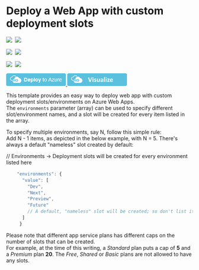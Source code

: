 # Deploy a Web App with custom deployment slots

<IMG SRC="https://azurequickstartsservice.blob.core.windows.net/badges/101-webapp-custom-deployment-slots/PublicLastTestDate.svg" />&nbsp;
<IMG SRC="https://azurequickstartsservice.blob.core.windows.net/badges/101-webapp-custom-deployment-slots/PublicDeployment.svg" />&nbsp;

<IMG SRC="https://azurequickstartsservice.blob.core.windows.net/badges/101-webapp-custom-deployment-slots/FairfaxLastTestDate.svg" />&nbsp;
<IMG SRC="https://azurequickstartsservice.blob.core.windows.net/badges/101-webapp-custom-deployment-slots/FairfaxDeployment.svg" />&nbsp;

<IMG SRC="https://azurequickstartsservice.blob.core.windows.net/badges/101-webapp-custom-deployment-slots/BestPracticeResult.svg" />&nbsp;
<IMG SRC="https://azurequickstartsservice.blob.core.windows.net/badges/101-webapp-custom-deployment-slots/CredScanResult.svg" />&nbsp;

<a href="https://portal.azure.com/#create/Microsoft.Template/uri/https%3A%2F%2Fraw.githubusercontent.com%2FAzure%2Fazure-quickstart-templates%2Fmaster%2F101-webapp-custom-deployment-slots%2Fazuredeploy.json" target="_blank">
  <img src="https://raw.githubusercontent.com/Azure/azure-quickstart-templates/master/1-CONTRIBUTION-GUIDE/images/deploytoazure.png"/>
</a>
<a href="http://armviz.io/#/?load=https%3A%2F%2Fraw.githubusercontent.com%2FAzure%2Fazure-quickstart-templates%2Fmaster%2F101-webapp-custom-deployment-slots%2Fazuredeploy.json" target="_blank">
  <img src="https://raw.githubusercontent.com/Azure/azure-quickstart-templates/master/1-CONTRIBUTION-GUIDE/images/visualizebutton.png"/>
</a>

This template provides an easy way to deploy web app with custom deployment slots/environments on Azure Web Apps.<br>
The `environments` parameter (array) can be used to specify different slot/environment names, and a slot will be created for every item listed in the array.

To specify multiple environments, say N, follow this simple rule:<br>
Add N - 1 items, as depicted in the below example, with N = 5. There's always a default "nameless" slot created by default:

// Environments -> Deployment slots will be created for every environment listed here

```javascript
    "environments": {
      "value": [
        "Dev",
        "Next",
        "Preview",
        "Future"
        // A default, "nameless" slot will be created; so don't list it here
      ]
     }
```

Please note that different app service plans has different caps on the number of slots that can be created.<br>
For example, at the time of this writing, a *Standard* plan puts a cap of **5** and a *Premium* plan **20**. The *Free*, *Shared* or *Basic* plans are not allowed to have any slots.

